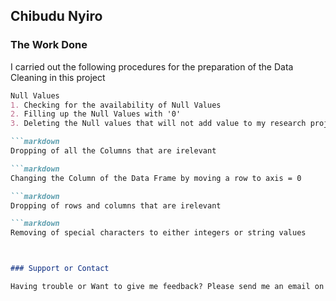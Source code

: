 ## Chibudu Nyiro

### The Work Done
I carried out the following procedures for the preparation of the Data Cleaning in this project

```markdown
Null Values
1. Checking for the availability of Null Values
2. Filling up the Null Values with '0'
3. Deleting the Null values that will not add value to my research project

```markdown
Dropping of all the Columns that are irelevant

```markdown
Changing the Column of the Data Frame by moving a row to axis = 0

```markdown
Dropping of rows and columns that are irelevant

```markdown
Removing of special characters to either integers or string values



### Support or Contact

Having trouble or Want to give me feedback? Please send me an email on **samchibudu06@yahoo.com**
